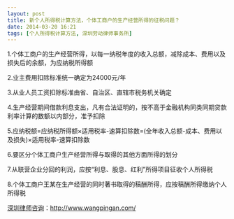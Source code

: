 ```yaml
---
layout: post
title: 新个人所得税计算方法，个体工商户的生产经营所得的征税问题？
date: 2014-03-20 16:21
tags: [个人所得税计算方法, 深圳劳动律师事务所]
---
```

1.个体工商户的生产经营所得，以每一纳税年度的收入总额，减除成本、费用以及损失后的余额，为应纳税所得额

2.业主费用扣除标准统一确定为24000元/年

3.从业人员工资扣除标准由省、自治区、直辖市税务机关确定

4.生产经营期间借款利息支出，凡有合法证明的，按不高于金融机构同类同期贷款利率计算的数额以内部分，准予扣除

5.应纳税额=应纳税所得额×适用税率-速算扣除数=(全年收入总额-成本、费用以及损失)×适用税率-速算扣除数

6.要区分个体工商户生产经营所得与取得的其他方面所得的划分

7.从联营企业分回的利润，应按“利息、股息、红利”所得项目征收个人所得税

8.个体工商户王某在生产经营的同时著书取得的稿酬所得，应按稿酬所得缴纳个人所得税

<a href="http://www.wangpingan.com/">深圳律师咨询</a>：<a href="http://www.wangpingan.com/">http://www.wangpingan.com/</a>

